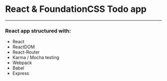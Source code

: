 # React & FoundationCSS Todo app
---

### React app structured with:

* React
* ReactDOM
* React-Router
* Karma / Mocha testing
* Webpack
* Babel
* Express
